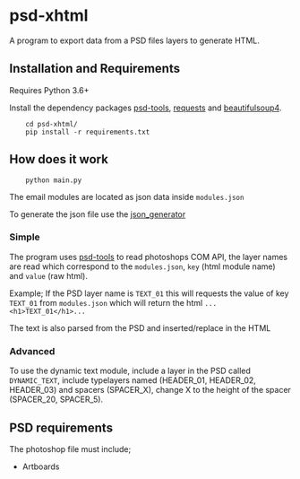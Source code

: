 # psd-xhtml

A program to export data from a PSD files layers to generate HTML.

## Installation and Requirements

Requires Python 3.6+

Install the dependency packages [psd-tools](https://github.com/psd-tools/psd-tools), [requests](https://github.com/psf/requests) and [beautifulsoup4](https://www.crummy.com/software/BeautifulSoup/bs4/doc/index.html).

``` terminal
    cd psd-xhtml/
    pip install -r requirements.txt
```

## How does it work

``` terminal
    python main.py
```

The email modules are located as json data inside `modules.json`

To generate the json file use the [json_generator](https://github.com/Constuelo/json_generator)

### Simple

The program uses [psd-tools](https://github.com/psd-tools/psd-tools) to read photoshops COM API, the layer names are read which correspond to the `modules.json`, `key` (html module name) and `value` (raw html).

Example; If the PSD layer name is `TEXT_01` this will requests the value of key `TEXT_01` from `modules.json` which will return the html `...<h1>TEXT_01</h1>...`

The text is also parsed from the PSD and inserted/replace in the HTML

### Advanced

To use the dynamic text module, include a layer in the PSD called `DYNAMIC_TEXT`, include typelayers named (HEADER_01, HEADER_02, HEADER_03) and spacers (SPACER_X), change X to the height of the spacer (SPACER_20, SPACER_5).

## PSD requirements

The photoshop file must include;

- Artboards

